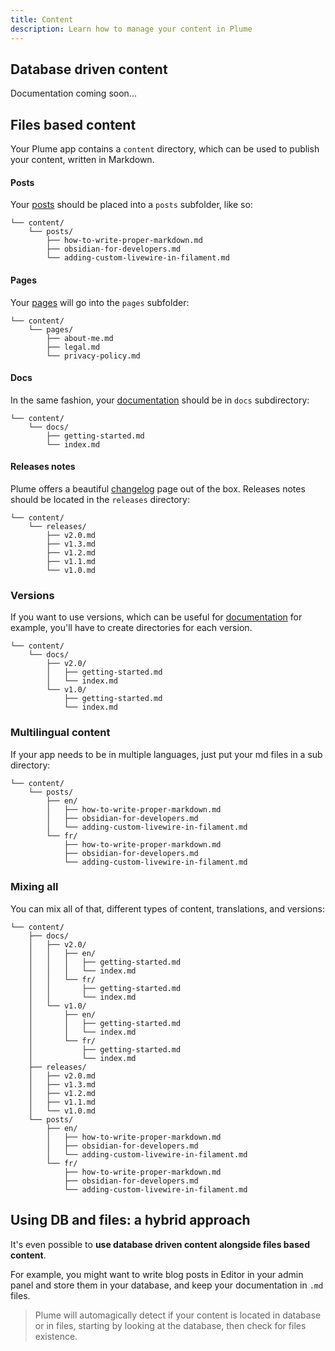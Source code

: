 ```yaml
---
title: Content
description: Learn how to manage your content in Plume
---
```

## Database driven content

Documentation coming soon...
## Files based content

Your Plume app contains a `content` directory, which can be used to publish your content, written in Markdown.
#### Posts

Your [posts](#) should be placed into a `posts` subfolder, like so:
```
└── content/
    └── posts/
        ├── how-to-write-proper-markdown.md
        ├── obsidian-for-developers.md
        └── adding-custom-livewire-in-filament.md
```
#### Pages

Your [pages](#) will go into the `pages` subfolder:
```
└── content/
    └── pages/
        ├── about-me.md
        ├── legal.md
        └── privacy-policy.md
```
#### Docs

In the same fashion, your [documentation](#) should be in `docs` subdirectory:
```
└── content/
    └── docs/
        ├── getting-started.md
        └── index.md
```

#### Releases notes

Plume offers a beautiful [changelog](#) page out of the box. Releases notes should be located in the `releases` directory:
```
└── content/
    └── releases/
        ├── v2.0.md
        ├── v1.3.md
        ├── v1.2.md
        ├── v1.1.md
        └── v1.0.md   
```

### Versions

If you want to use versions, which can be useful for [documentation](#) for example, you'll have to create directories for each version.

```
└── content/
    └── docs/
        ├── v2.0/
        │   ├── getting-started.md
        │   └── index.md
        └── v1.0/
            ├── getting-started.md
            └── index.md
```
### Multilingual content

If your app needs to be in multiple languages, just put your md files in a sub directory:
```
└── content/
    └── posts/
        ├── en/
        │   ├── how-to-write-proper-markdown.md
        │   ├── obsidian-for-developers.md
        │   └── adding-custom-livewire-in-filament.md
        └── fr/
            ├── how-to-write-proper-markdown.md
            ├── obsidian-for-developers.md
            └── adding-custom-livewire-in-filament.md
```
### Mixing all

You can mix all of that, different types of content, translations, and versions:
```
└── content/
    ├── docs/
    │   ├── v2.0/
    │   │   ├── en/
    │   │   │   ├── getting-started.md
    │   │   │   └── index.md
    │   │   └── fr/
    │   │       ├── getting-started.md
    │   │       └── index.md
    │   └── v1.0/
    │       ├── en/
    │       │   ├── getting-started.md
    │       │   └── index.md
    │       └── fr/
    │           ├── getting-started.md
    │           └── index.md
    ├── releases/
    │   ├── v2.0.md
    │   ├── v1.3.md
    │   ├── v1.2.md
    │   ├── v1.1.md
    │   └── v1.0.md
    └── posts/
        ├── en/
        │   ├── how-to-write-proper-markdown.md
        │   ├── obsidian-for-developers.md
        │   └── adding-custom-livewire-in-filament.md
        └── fr/
            ├── how-to-write-proper-markdown.md
            ├── obsidian-for-developers.md
            └── adding-custom-livewire-in-filament.md
```

## Using DB and files: a hybrid approach

It's even possible to **use database driven content alongside files based content**.

For example, you might want to write blog posts in Editor in your admin panel and store them in your database, and keep your documentation in `.md` files.

> Plume will automagically detect if your content is located in database or in files, starting by looking at the database, then check for files existence.

